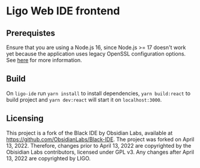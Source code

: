 # Ligo Web IDE frontend

## Prerequistes

Ensure that you are using a Node.js 16, since Node.js >= 17 doesn't work yet
because the application uses legacy OpenSSL configuration options. See
[here](https://exerror.com/opensslerrorstack-error03000086digital-envelope-routinesinitialization-error/)
for more information.

## Build

On `ligo-ide` run `yarn install` to install dependencies, `yarn build:react` to build project and `yarn dev:react` will start it on `localhost:3000`.

## Licensing

This project is a fork of the Black IDE by Obsidian Labs, available at
https://github.com/ObsidianLabs/Black-IDE. The project was forked on April 13,
2022. Therefore, changes prior to April 13, 2022 are copyrighted by the Obisidian
Labs contributors, licensed under GPL v3. Any changes after April 13, 2022 are
copyrighted by LIGO. 

